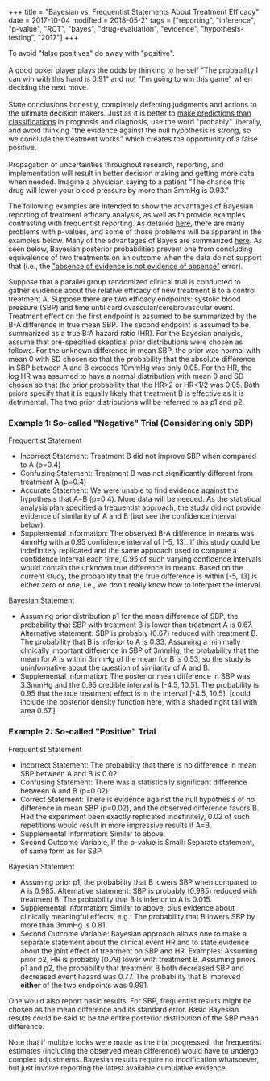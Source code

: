 +++
title = "Bayesian vs. Frequentist Statements About Treatment Efficacy"
date = 2017-10-04
modified = 2018-05-21
tags = ["reporting", "inference", "p-value", "RCT", "bayes", "drug-evaluation", "evidence", "hypothesis-testing", "2017"]
+++
<p class="rquote">
To avoid "false positives" do away with "positive".<br><br>
A good poker player plays the odds by thinking to herself "The probability I can win with this hand is 0.91" and not "I'm going to win this game" when deciding the next move.<br><br>
State conclusions honestly, completely deferring judgments and actions to the ultimate decision makers.  Just as it is better to <a href="/post/classification">make predictions than classifications</a> in prognosis and diagnosis, use the word "probably" liberally, and avoid thinking "the evidence against the null hypothesis is strong, so we conclude the treatment works" which creates the opportunity of a false positive.<br><br>
Propagation of uncertainties throughout research, reporting, and implementation will result in better decision making and getting more data when needed.  Imagine a physician saying to a patient "The chance this drug will lower your blood pressure by more than 3mmHg is 0.93."
</p>
The following examples are intended to show the advantages of Bayesian reporting of
treatment efficacy analysis, as well as to provide examples contrasting
with frequentist reporting. As detailed
<a href="/post/pval-litany">here</a>,
there are many problems with p-values, and some of those problems will
be apparent in the examples below. Many of the advantages of Bayes are
summarized <a href="/post/journey">here</a>.
As seen below, Bayesian posterior probabilities prevent one from
concluding equivalence of two treatments on an outcome when the data do
not support that (i.e., the <a href="/post/errmed">"absence of evidence is not evidence of absence"</a> error).

Suppose that a parallel group randomized clinical trial is conducted to
gather evidence about the relative efficacy of new treatment B to a
control treatment A. Suppose there are two efficacy endpoints: systolic
blood pressure (SBP) and time until cardiovascular/cerebrovascular
event. Treatment effect on the first endpoint is assumed to be
summarized by the B-A difference in true mean SBP. The second endpoint
is assumed to be summarized as a true B:A hazard ratio (HR). For the
Bayesian analysis, assume that pre-specified skeptical prior
distributions were chosen as follows. For the unknown difference in mean
SBP, the prior was normal with mean 0 with SD chosen so that the
probability that the absolute difference in SBP between A and B exceeds
10mmHg was only 0.05. For the HR, the log HR was assumed to have a
normal distribution with mean 0 and SD chosen so that the prior
probability that the HR>2 or HR<1/2 was 0.05. Both priors
specify that it is equally likely that treatment B is effective as it is
detrimental. The two prior distributions will be referred to as p1 and
p2.

### Example 1: So-called "Negative" Trial (Considering only SBP)

Frequentist Statement

-   Incorrect Statement: Treatment B did not improve SBP when compared
    to A (p=0.4)
-   Confusing Statement: Treatment B was not significantly different
    from treatment A (p=0.4)
-   Accurate Statement: We were unable to find evidence against the
    hypothesis that A=B (p=0.4). More data will be needed. As the
    statistical analysis plan specified a frequentist approach, the
    study did not provide evidence of similarity of A and B (but see the
    confidence interval below).
-   Supplemental Information: The observed B-A difference in means was
    4mmHg with a 0.95 confidence interval of [-5, 13]. If this study
    could be indefinitely replicated and the same approach used to
    compute a confidence interval each time, 0.95 of such varying
    confidence intervals would contain the unknown true difference in
    means.  Based on the current study, the probability that the true difference is within [-5, 13] is either zero or one, i.e., we don't really know how to interpret the interval. 

Bayesian Statement

-   Assuming prior distribution p1 for the mean difference of SBP, the
    probability that SBP with treatment B is lower than treatment A is
    0.67. Alternative statement: SBP is probably (0.67) reduced with
    treatment B. The probability that B is inferior to A is 0.33.
    Assuming a minimally clinically important difference in SBP of
    3mmHg, the probability that the mean for A is within 3mmHg of the
    mean for B is 0.53, so the study is uninformative about the question
    of similarity of A and B.
-   Supplemental Information: The posterior mean difference in SBP was
    3.3mmHg and the 0.95 credible interval is [-4.5, 10.5]. The
    probability is 0.95 that the true treatment effect is in the
    interval [-4.5, 10.5]. [could include the posterior density
    function here, with a shaded right tail with area 0.67.]

### Example 2: So-called "Positive" Trial

Frequentist Statement

-   Incorrect Statement: The probability that there is no difference in
    mean SBP between A and B is 0.02
-   Confusing Statement: There was a statistically significant
    difference between A and B (p=0.02).
-   Correct Statement: There is evidence against the null hypothesis of
    no difference in mean SBP (p=0.02), and the observed difference
    favors B. Had the experiment been exactly replicated indefinitely,
    0.02 of such repetitions would result in more impressive results if
    A=B.
-   Supplemental Information: Similar to above.
-   Second Outcome Variable, If the p-value is Small: Separate
    statement, of same form as for SBP.

Bayesian Statement

-   Assuming prior p1, the probability that B lowers SBP when compared
    to A is 0.985. Alternative statement: SBP is probably (0.985)
    reduced with treatment B. The probability that B is inferior to A is
    0.015.
-   Supplemental Information: Similar to above, plus evidence about
    clinically meaningful effects, e.g.: The probability that B lowers
    SBP by more than 3mmHg is 0.81.
-   Second Outcome Variable: Bayesian approach allows one to make a
    separate statement about the clinical event HR and to state evidence
    about the joint effect of treatment on SBP and HR. Examples:
    Assuming prior p2, HR is probably (0.79) lower with treatment B.
    Assuming priors p1 and p2, the probability that treatment B both
    decreased SBP and decreased event hazard was 0.77. The probability
    that B improved **either** of the two endpoints was 0.991.

One would also report basic results. For SBP, frequentist results might
be chosen as the mean difference and its standard error. Basic Bayesian
results could be said to be the entire posterior distribution of the SBP
mean difference.

Note that if multiple looks were made as the trial progressed, the
frequentist estimates (including the observed mean difference) would
have to undergo complex adjustments. Bayesian results require no
modification whatsoever, but just involve reporting the latest available
cumulative evidence.
